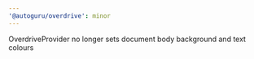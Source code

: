 ```yaml
---
'@autoguru/overdrive': minor
---
```


OverdriveProvider no longer sets document body background and text colours
